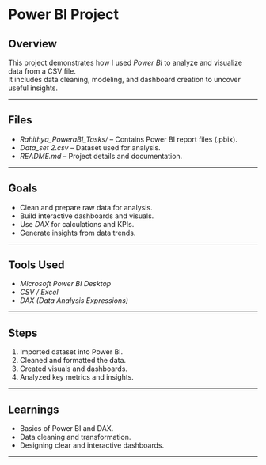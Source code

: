 #  Power BI  Project

##  Overview
This project demonstrates how I used *Power BI* to analyze and visualize data from a CSV file.  
It includes data cleaning, modeling, and dashboard creation to uncover useful insights.

---

##  Files
- *Rahithya_PoweraBI_Tasks/* – Contains Power BI report files (.pbix).
- *Data_set 2.csv* – Dataset used for analysis.
- *README.md* – Project details and documentation.

---

##  Goals
- Clean and prepare raw data for analysis.
- Build interactive dashboards and visuals.
- Use *DAX* for calculations and KPIs.
- Generate insights from data trends.

---

##  Tools Used
- *Microsoft Power BI Desktop*
- *CSV / Excel*
- *DAX (Data Analysis Expressions)*

---

##  Steps
1. Imported dataset into Power BI.
2. Cleaned and formatted the data.
3. Created visuals and dashboards.
4. Analyzed key metrics and insights.

---

##  Learnings
- Basics of Power BI and DAX.
- Data cleaning and transformation.
- Designing clear and interactive dashboards.

---

